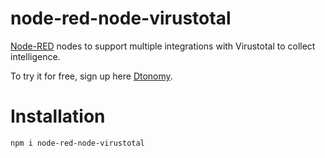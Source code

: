# node-red-node-virustotal
[Node-RED](https://nodered.org/) nodes to support multiple integrations with Virustotal to collect intelligence.

To try it for free, sign up here [Dtonomy](https://www.dtonomy.com/pricing/). 
# Installation
```
npm i node-red-node-virustotal
```